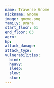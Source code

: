 ```yaml
---
name: Traverse Gnome
nickname: Gnome
image: gnome.png
family: Dhara
start_floor: 61
end_floor: 63
agro: 
hp: 
attack_damage: 
attack_type: 
vulnerabilities:
  bind: 
  heavy: 
  sleep: 
  slow: 
  stun: 
---
```

